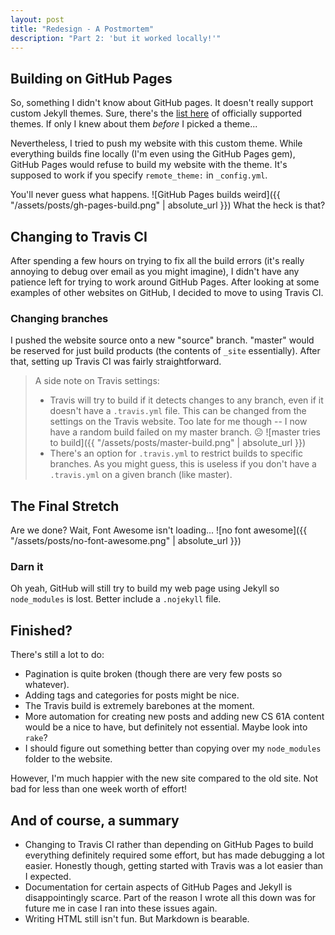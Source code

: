 ```yaml
---
layout: post
title: "Redesign - A Postmortem"
description: "Part 2: 'but it worked locally!'"
---
```


## Building on GitHub Pages
So, something I didn't know about GitHub pages. It doesn't really support
custom Jekyll themes. Sure, there's the [list
here](https://pages.github.com/themes/) of officially supported themes. If
only I knew about them *before* I picked a theme...

Nevertheless, I tried to push my website with this custom theme. While
everything builds fine locally (I'm even using the GitHub Pages gem),
GitHub Pages would refuse to build my website with the theme. It's
supposed to work if you specify `remote_theme:` in `_config.yml`.

You'll never guess what happens.
![GitHub Pages builds weird]({{ "/assets/posts/gh-pages-build.png" | absolute_url }})
What the heck is that?

## Changing to Travis CI
After spending a few hours on trying to fix all the build errors (it's
really annoying to debug over email as you might imagine), I didn't have
any patience left for trying to work around GitHub Pages. After looking at
some examples of other websites on GitHub, I decided to move to using
Travis CI.

### Changing branches
I pushed the website source onto a new "source" branch. "master" would be
reserved for just build products (the contents of `_site` essentially).
After that, setting up Travis CI was fairly straightforward.


> A side note on Travis settings:
> - Travis will try to build if it detects changes to any branch, even if
>   it doesn't have a `.travis.yml` file. This can be changed from the
>   settings on the Travis website. Too late for me though -- I now have a
>   random build failed on my master branch. ☹️
>   ![master tries to build]({{ "/assets/posts/master-build.png" | absolute_url }})
> - There's an option for `.travis.yml` to restrict builds to specific
>   branches. As you might guess, this is useless if you don't have a
>   `.travis.yml` on a given branch (like master).


## The Final Stretch
Are we done? Wait, Font Awesome isn't loading...
![no font awesome]({{ "/assets/posts/no-font-awesome.png" | absolute_url }})


### Darn it
Oh yeah, GitHub will still try to build my web page using Jekyll so
`node_modules` is lost. Better include a `.nojekyll` file.

## Finished?
There's still a lot to do:
- Pagination is quite broken (though there are very few posts so
  whatever).
- Adding tags and categories for posts might be nice.
- The Travis build is extremely barebones at the moment.
- More automation for creating new posts and adding new CS 61A content
  would be a nice to have, but definitely not essential. Maybe look into
  `rake`?
- I should figure out something better than copying over my `node_modules`
  folder to the website.

However, I'm much happier with the new site compared to the old site. Not
bad for less than one week worth of effort!

## And of course, a summary
- Changing to Travis CI rather than depending on GitHub Pages to build
  everything definitely required some effort, but has made debugging a lot
  easier. Honestly though, getting started with Travis was a lot easier
  than I expected.
- Documentation for certain aspects of GitHub Pages and Jekyll is
  disappointingly scarce. Part of the reason I wrote all this down was for
  future me in case I ran into these issues again.
- Writing HTML still isn't fun. But Markdown is bearable.
